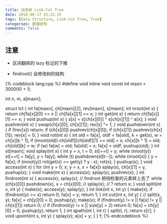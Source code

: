 ```yaml
---
title: 动态树 Link-Cut Tree
date: 2018-08-17 15:22:15
tags: [Data Structure, Link-Cut Tree, Tree]
categories: 数据结构 
comments: false
---
```


## 注意

+ 区间翻转的 lazy 标记的下推

+ findroot() 会修改树的结构

{% codeblock lang:cpp %}
#define void inline void
const int maxn = 300000 + 5;

int n, m, a[maxn];

struct lct {
    int fa[maxn], ch[maxn][2], rev[maxn], s[maxn];
    int nroot(int x) { return ch[fa[x]][0] == x || ch[fa[x]][1] == x; }
    int get(int x) { return ch[fa[x]][1] == x; }
    void pushup(int x) { 
        s[x] = s[ch[x][0]] ^ s[ch[x][1]] ^ a[x]; 
    }
    void pushrev(int x) {
        swap(ch[x][0], ch[x][1]);
        rev[x] ^= 1;
    }
    void pushdown(int x) {
        if (!rev[x]) return;
        if (ch[x][0]) pushrev(ch[x][0]);
        if (ch[x][1]) pushrev(ch[x][1]);
        rev[x] = 0;
    }
    void rot(int x) {
        int old = fa[x], oldf = fa[old], k = get(x), w = ch[x][k ^ 1];
        if (nroot(old)) ch[oldf][ch[oldf][1] == old] = x; 
        ch[x][k ^ 1] = old; ch[old][k] = w;
        if (w) fa[w] = old; 
        fa[old] = x; fa[x] = oldf;
        pushup(old);
    }
    int st[maxn];
    void splay(int x) {
        int y = x, t = 0;
        st[++t] = y;
        while (nroot(y)) st[++t] = fa[y], y = fa[y];
        while (t) pushdown(st[t--]);
        while (nroot(x)) {
            y = fa[x];
            if (nroot(y)) rot(get(x) == get(y) ? y : x);
            rot(x); 
        }
        pushup(x);
    }
    void access(int x) {
        for (int y = 0; x; y = x, x = fa[x])
            splay(x), ch[x][1] = y, pushup(x);
    }
    void make(int x) {
        access(x); splay(x); pushrev(x);
    }
    int findroot(int x) {
        access(x); splay(x); // findroot 把待检查的元素转上去了
        while (ch[x][0]) pushdown(x), x = ch[x][0];
        // splay(x); // ?
        return x;
    }
    void split(int x, int y) {
        make(x); access(y); splay(y);
    }
    int link(int x, int y) {
        make(x);
        if (findroot(y) == x) return 0;
        fa[x] = y;
        return 1;
    }
    int cut(int x, int y) {
        // split(x, y); fa[x] = ch[y][0] = 0; pushup(y);
        make(x);
        if (findroot(y) != x || fa[x] != y || ch[x][1]) return 0;
        // if (findroot(y) != x || size[y] > 2) return 0;
        fa[x] = ch[y][0] = 0;
        pushup(y);
        return 1;
    }
    int qpath(int l, int r) { split(l, r); return s[r]; }
    void upoint(int x, int y) { splay(x); a[x] = y; }
} f;
{% endcodeblock %}
